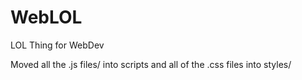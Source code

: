 # WebLOL
LOL Thing for WebDev

Moved all the .js files/ into scripts and all of the .css files into styles/
